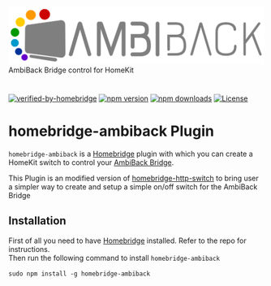 <img src='https://raw.githubusercontent.com/NeoRame/homebridge-ambiback/master/gfx/AmbiBack_Logo_Horizontal_COLOR.svg' wight='80%'>
AmbiBack Bridge control for HomeKit

#
[![verified-by-homebridge](https://badgen.net/badge/homebridge/verified/purple)](https://github.com/homebridge/homebridge/wiki/Verified-Plugins)
[![npm version](https://img.shields.io/npm/v/homebridge-ambiback?logoColor=white)](https://www.npmjs.com/package/homebridge-ambiback)
[![npm downloads](https://img.shields.io/npm/dt/homebridge-ambiback)](https://www.npmjs.com/package/homebridge-ambiback)
[![License](https://img.shields.io/github/license/neorame/homebridge-ambiback)](https://github.com/NeoRame/homebridge-ambiback/blob/master/LICENSE)


# homebridge-ambiback Plugin
`homebridge-ambiback` is a [Homebridge](https://github.com/nfarina/homebridge) plugin with which you can create a
HomeKit switch to control your [AmbiBack Bridge](https://www.ambiback.de/category/ambiback).

This Plugin is an modified version of [homebridge-http-switch](https://github.com/Supereg/homebridge-http-switch) to bring user a simpler way to create and setup a simple on/off switch for the AmbiBack Bridge


## Installation

First of all you need to have [Homebridge](https://github.com/nfarina/homebridge) installed. Refer to the repo for
instructions.  
Then run the following command to install `homebridge-ambiback`

```
sudo npm install -g homebridge-ambiback
```
